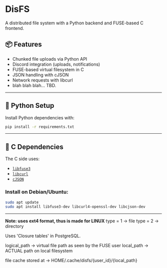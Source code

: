 # DisFS
A distributed file system with a Python backend and FUSE-based C frontend.

## 📦 Features
- Chunked file uploads via Python API
- Discord integration (uploads, notifications)
- FUSE-based virtual filesystem in C
- JSON handling with cJSON
- Network requests with libcurl
- blah blah blah... TBD.

---

## 🐍 Python Setup

Install Python dependencies with:
```bash
pip install -r requirements.txt
```

---

## 🧱 C Dependencies

The C side uses:

- [`libfuse3`](https://github.com/libfuse/libfuse)
- [`libcurl`](https://curl.se/libcurl/)
- [`cJSON`](https://github.com/DaveGamble/cJSON)

### Install on Debian/Ubuntu:

```bash
sudo apt update
sudo apt install libfuse3-dev libcurl4-openssl-dev libcjson-dev
```

---


**Note: uses ext4 format, thus is made for LINUX**
type = 1 -> file
type = 2 -> directory

Uses 'Closure tables' in PostgreSQL.


logical_path -> virtual file path as seen by the FUSE user
local_path -> ACTUAL path on local filesystem


file cache stored at -> HOME/.cache/disfs/{user_id}/{local_path}